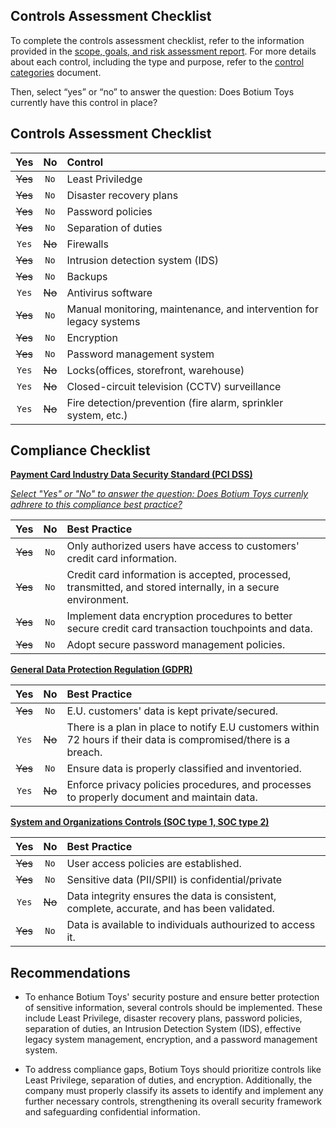 ## Controls Assessment Checklist

To complete the controls assessment checklist, refer to the information provided in the [scope, goals, and risk assessment report](https://github.com/Hugh-Kumbi/Cybersecurity-Portfolio/blob/main/I.%20Security%20Controls%20and%20Compliance%20Evaluation/1.2%20Botium%20Toys%3A%20Scope%2C%20Goals%2C%20and%20Risk%20Assessment%20Report.md). For more details about each control, including the type and purpose, refer to the [control categories](https://github.com/Hugh-Kumbi/Cybersecurity-Portfolio/blob/main/I.%20Security%20Controls%20and%20Compliance%20Evaluation/1.3%20Control%20Categories.md) document. 

Then, select “yes” or “no” to answer the question: Does Botium Toys currently have this control in place?

## Controls Assessment Checklist

| Yes | No | Control |
| :-: | :-: | :- |
| ~~Yes~~ | `No` | Least Priviledge | 
| ~~Yes~~ | `No` | Disaster recovery plans | 
| ~~Yes~~ | `No` | Password policies | 
| ~~Yes~~ | `No` | Separation of duties | 
| `Yes` | ~~No~~ | Firewalls | 
| ~~Yes~~ | `No` | Intrusion detection system (IDS) | 
| ~~Yes~~ | `No` | Backups | 
| `Yes` | ~~No~~ | Antivirus software | 
| ~~Yes~~ | `No` | Manual monitoring, maintenance, and intervention for legacy systems| 
| ~~Yes~~ | `No` | Encryption | 
| ~~Yes~~ | `No` | Password management system | 
| `Yes` | ~~No~~ | Locks(offices, storefront, warehouse) | 
| `Yes` | ~~No~~ | Closed-circuit television (CCTV) surveillance | 
| `Yes` | ~~No~~ | Fire detection/prevention (fire alarm, sprinkler system, etc.)| 

## Compliance Checklist

**<ins>Payment Card Industry Data Security Standard (PCI DSS)</ins>**

*<ins>Select "Yes" or "No" to answer the question: Does Botium Toys currenly adhrere to this compliance best practice?</ins>* 

| Yes | No | Best Practice | 
| :-: | :-: | :- |
| ~~Yes~~ | `No` | Only authorized users have access to customers' credit card information. | 
| ~~Yes~~ | `No` | Credit card information is accepted, processed, transmitted, and stored internally, in a secure environment. | 
| ~~Yes~~ | `No` | Implement data encryption procedures to better secure credit card transaction touchpoints and data. | 
| ~~Yes~~ | `No` | Adopt secure password management policies. | 

**<ins>General Data Protection Regulation (GDPR)</ins>**
  
| Yes | No | Best Practice | 
| :-: | :-: | :- |
| ~~Yes~~ | `No` | E.U. customers' data is kept private/secured. | 
| `Yes` | ~~No~~ | There is a plan in place to notify E.U customers within 72 hours if their data is compromised/there is a breach.| 
| ~~Yes~~ | `No` | Ensure data is properly classified and inventoried. | 
| `Yes` | ~~No~~ | Enforce privacy policies procedures, and processes to properly document and maintain data.| 

**<ins>System and Organizations Controls (SOC type 1, SOC type 2)</ins>**

| Yes | No | Best Practice |
| :-: | :-: | :- |
| ~~Yes~~ | `No` | User access policies are established. | 
| ~~Yes~~ | `No` | Sensitive data (PII/SPII) is confidential/private | 
| `Yes` | ~~No~~ | Data integrity ensures the data is consistent, complete, accurate, and has been validated. | 
| ~~Yes~~ | `No` | Data is available to individuals authourized to access it. | 

## Recommendations

- To enhance Botium Toys' security posture and ensure better protection of sensitive information, several controls should be implemented. These include Least Privilege, disaster recovery plans, password policies, separation of duties, an Intrusion Detection System (IDS), effective legacy system management, encryption, and a password management system.
  
- To address compliance gaps, Botium Toys should prioritize controls like Least Privilege, separation of duties, and encryption. Additionally, the company must properly classify its assets to identify and implement any further necessary controls, strengthening its overall security framework and safeguarding confidential information.
